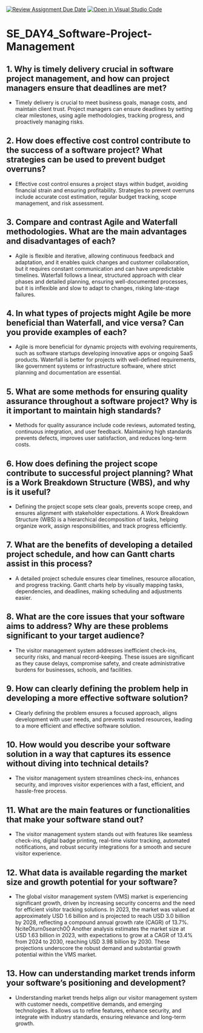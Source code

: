 [![Review Assignment Due Date](https://classroom.github.com/assets/deadline-readme-button-22041afd0340ce965d47ae6ef1cefeee28c7c493a6346c4f15d667ab976d596c.svg)](https://classroom.github.com/a/9pw6JKcu)
[![Open in Visual Studio Code](https://classroom.github.com/assets/open-in-vscode-2e0aaae1b6195c2367325f4f02e2d04e9abb55f0b24a779b69b11b9e10269abc.svg)](https://classroom.github.com/online_ide?assignment_repo_id=18908253&assignment_repo_type=AssignmentRepo)
# SE_DAY4_Software-Project-Management

## 1. Why is timely delivery crucial in software project management, and how can project managers ensure that deadlines are met?
- Timely delivery is crucial to meet business goals, manage costs, and maintain client trust. Project managers can ensure deadlines by setting clear milestones, using agile methodologies, tracking progress, and proactively managing risks.

## 2. How does effective cost control contribute to the success of a software project? What strategies can be used to prevent budget overruns?
- Effective cost control ensures a project stays within budget, avoiding financial strain and ensuring profitability. Strategies to prevent overruns include accurate cost estimation, regular budget tracking, scope management, and risk assessment.

## 3. Compare and contrast Agile and Waterfall methodologies. What are the main advantages and disadvantages of each?
- Agile is flexible and iterative, allowing continuous feedback and adaptation, and it enables quick changes and customer collaboration, but it requires constant communication and can have unpredictable timelines. Waterfall follows a linear, structured approach with clear phases and detailed planning, ensuring well-documented processes, but it is inflexible and slow to adapt to changes, risking late-stage failures.

## 4. In what types of projects might Agile be more beneficial than Waterfall, and vice versa? Can you provide examples of each?
- Agile is more beneficial for dynamic projects with evolving requirements, such as software startups developing innovative apps or ongoing SaaS products. Waterfall is better for projects with well-defined requirements, like government systems or infrastructure software, where strict planning and documentation are essential.

## 5. What are some methods for ensuring quality assurance throughout a software project? Why is it important to maintain high standards?
- Methods for quality assurance include code reviews, automated testing, continuous integration, and user feedback. Maintaining high standards prevents defects, improves user satisfaction, and reduces long-term costs.

## 6. How does defining the project scope contribute to successful project planning? What is a Work Breakdown Structure (WBS), and why is it useful?
- Defining the project scope sets clear goals, prevents scope creep, and ensures alignment with stakeholder expectations. A Work Breakdown Structure (WBS) is a hierarchical decomposition of tasks, helping organize work, assign responsibilities, and track progress efficiently.

## 7. What are the benefits of developing a detailed project schedule, and how can Gantt charts assist in this process?
- A detailed project schedule ensures clear timelines, resource allocation, and progress tracking. Gantt charts help by visually mapping tasks, dependencies, and deadlines, making scheduling and adjustments easier.

## 8. What are the core issues that your software aims to address? Why are these problems significant to your target audience?
- The visitor management system addresses inefficient check-ins, security risks, and manual record-keeping. These issues are significant as they cause delays, compromise safety, and create administrative burdens for businesses, schools, and facilities.

## 9. How can clearly defining the problem help in developing a more effective software solution?
- Clearly defining the problem ensures a focused approach, aligns development with user needs, and prevents wasted resources, leading to a more efficient and effective software solution.

## 10. How would you describe your software solution in a way that captures its essence without diving into technical details?
- The visitor management system streamlines check-ins, enhances security, and improves visitor experiences with a fast, efficient, and hassle-free process.

## 11. What are the main features or functionalities that make your software stand out?
- The visitor management system stands out with features like seamless check-ins, digital badge printing, real-time visitor tracking, automated notifications, and robust security integrations for a smooth and secure visitor experience.

## 12. What data is available regarding the market size and growth potential for your software?
- The global visitor management system (VMS) market is experiencing significant growth, driven by increasing security concerns and the need for efficient visitor tracking solutions. In 2023, the market was valued at approximately USD 1.6 billion and is projected to reach USD 3.0 billion by 2028, reflecting a compound annual growth rate (CAGR) of 13.7%. citeturn0search0 Another analysis estimates the market size at USD 1.63 billion in 2023, with expectations to grow at a CAGR of 13.4% from 2024 to 2030, reaching USD 3.98 billion by 2030. These projections underscore the robust demand and substantial growth potential within the VMS market.

## 13. How can understanding market trends inform your software’s positioning and development?
- Understanding market trends helps align our visitor management system with customer needs, competitive demands, and emerging technologies. It allows us to refine features, enhance security, and integrate with industry standards, ensuring relevance and long-term growth.
